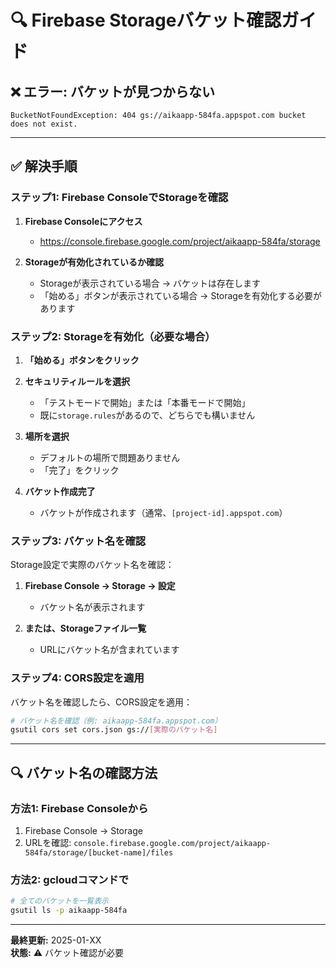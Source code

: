 # 🔍 Firebase Storageバケット確認ガイド

## ❌ エラー: バケットが見つからない

```
BucketNotFoundException: 404 gs://aikaapp-584fa.appspot.com bucket does not exist.
```

---

## ✅ 解決手順

### ステップ1: Firebase ConsoleでStorageを確認

1. **Firebase Consoleにアクセス**
   - https://console.firebase.google.com/project/aikaapp-584fa/storage

2. **Storageが有効化されているか確認**
   - Storageが表示されている場合 → バケットは存在します
   - 「始める」ボタンが表示されている場合 → Storageを有効化する必要があります

### ステップ2: Storageを有効化（必要な場合）

1. **「始める」ボタンをクリック**

2. **セキュリティルールを選択**
   - 「テストモードで開始」または「本番モードで開始」
   - 既に`storage.rules`があるので、どちらでも構いません

3. **場所を選択**
   - デフォルトの場所で問題ありません
   - 「完了」をクリック

4. **バケット作成完了**
   - バケットが作成されます（通常、`[project-id].appspot.com`）

### ステップ3: バケット名を確認

Storage設定で実際のバケット名を確認：

1. **Firebase Console → Storage → 設定**
   - バケット名が表示されます

2. **または、Storageファイル一覧**
   - URLにバケット名が含まれています

### ステップ4: CORS設定を適用

バケット名を確認したら、CORS設定を適用：

```bash
# バケット名を確認（例: aikaapp-584fa.appspot.com）
gsutil cors set cors.json gs://[実際のバケット名]
```

---

## 🔍 バケット名の確認方法

### 方法1: Firebase Consoleから

1. Firebase Console → Storage
2. URLを確認: `console.firebase.google.com/project/aikaapp-584fa/storage/[bucket-name]/files`

### 方法2: gcloudコマンドで

```bash
# 全てのバケットを一覧表示
gsutil ls -p aikaapp-584fa
```

---

**最終更新:** 2025-01-XX  
**状態:** ⚠️ バケット確認が必要


